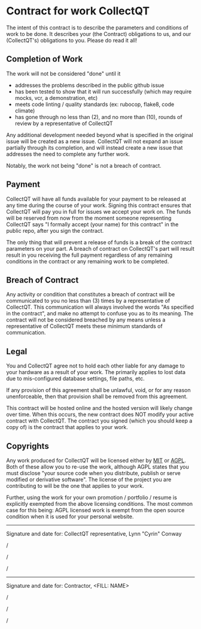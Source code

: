 # Contract for work CollectQT

The intent of this contract is to describe the parameters and conditions of work to be done. It describes your (the Contract) obligations to us, and our (CollectQT's) obligations to you. Please do read it all!

## Completion of Work

The work will not be considered "done" until it

- addresses the problems described in the public github issue
- has been tested to show that it will run successfully (which may require mocks, vcr, a demonstration, etc)
- meets code linting / quality standards (ex: rubocop, flake8, code climate)
- has gone through no less than (2), and no more than (10), rounds of review by a representative of CollectQT

Any additional development needed beyond what is specified in the original issue will be created as a new issue. CollectQT will not expand an issue partially through its completion, and will instead create a new issue that addresses the need to complete any further work.

Notably, the work not being "done" is not a breach of contract.

## Payment

CollectQT will have all funds available for your payment to be released at any time during the course of your work. Signing this contract ensures that CollectQT will pay you in full for issues we accept your work on. The funds will be reserved from now from the moment someone representing CollectQT says "I formally accept (your name) for this contract" in the public repo, after you sign the contract.

The only thing that will prevent a release of funds is a break of the contract parameters on your part. A breach of contract on CollectQT's part will result result in you receiving the full payment regardless of any remaining conditions in the contract or any remaining work to be completed.

## Breach of Contract

Any activity or condition that constitutes a breach of contract will be communicated to you no less than (3) times by a representative of CollectQT. This communication will always involved the words "As specified in the contract", and make no attempt to confuse you as to its meaning. The contract will not be considered breached by any means unless a representative of CollectQT meets these minimum standards of communication.

## Legal

You and CollectQT agree not to hold each other liable for any damage to your hardware as a result of your work. The primarily applies to lost data due to mis-configured database settings, file paths, etc.

If any provision of this agreement shall be unlawful, void, or for any reason unenforceable, then that provision shall be removed from this agreement.

This contract will be hosted online and the hosted version will likely change over time. When this occurs, the new contract does NOT modify your active contract with CollectQT. The contract you signed (which you should keep a copy of) is the contract that applies to your work.

## Copyrights

Any work produced for CollectQT will be licensed either by [MIT](https://tldrlegal.com/license/mit-license) or [AGPL](https://tldrlegal.com/license/gnu-affero-general-public-license-v3-(agpl-3.0)). Both of these allow you to re-use the work, although AGPL states that you must disclose "your source code when you distribute, publish or serve modified or derivative software". The license of the project you are contributing to will be the one that applies to your work.

Further, using the work for your own promotion / portfolio / resume is explicitly exempted from the above licensing conditions. The most common case for this being: AGPL licensed work is exempt from the open source condition when it is used for your personal website.

---

Signature and date for: CollectQT representative, Lynn "Cyrin" Conway

/

/

/

---

Signature and date for: Contractor, <FILL: NAME>


/

/

/
